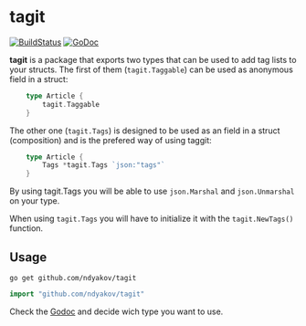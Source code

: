# tagit

[![BuildStatus](https://travis-ci.org/ndyakov/tagit.png)](https://travis-ci.org/ndyakov/tagit)
[![GoDoc](https://godoc.org/github.com/ndyakov/tagit?status.png)](https://godoc.org/github.com/ndyakov/tagit)

__tagit__ is a package that exports two types
that can be used to add tag lists to your structs.
The first of them (`tagit.Taggable`) can be used as anonymous field
in a struct:

```go
	type Article {
		tagit.Taggable
	}
```

The other one (`tagit.Tags`) is designed to be used as an field in
a struct (composition) and is the prefered way of using taggit:

```go
	type Article {
		Tags *tagit.Tags `json:"tags"`
	}
```

By using tagit.Tags you will be able to use `json.Marshal` and `json.Unmarshal`
on your type.

When using `tagit.Tags` you will have to initialize it with the `tagit.NewTags()` function.

## Usage

```
go get github.com/ndyakov/tagit
```

```go
import "github.com/ndyakov/tagit"
```

Check the [Godoc](https://godoc.org/github.com/ndyakov/tagit) and decide wich type you want to use.
